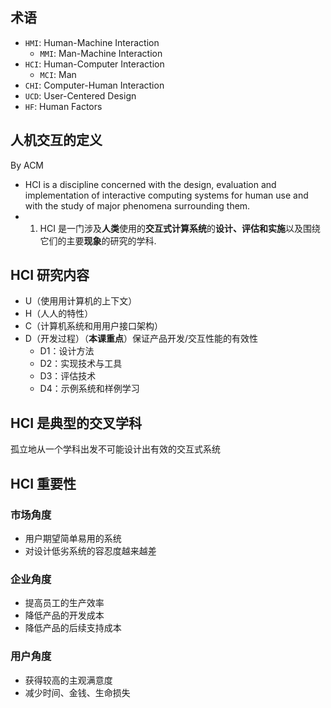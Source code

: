 ## 术语
- `HMI`: Human-Machine Interaction
	- `MMI`: Man-Machine Interaction
- `HCI`: Human-Computer Interaction
	- `MCI`: Man
- `CHI`: Computer-Human Interaction
- `UCD`: User-Centered Design
- `HF`: Human Factors

## 人机交互的定义
By ACM
- HCI is a discipline concerned with the design, evaluation and implementation of interactive computing systems for human use and with the study of major phenomena surrounding them.
- 1. HCI 是一门涉及**人类**使用的**交互式计算系统**的**设计、评估和实施**以及围绕它们的主要**现象**的研究的学科.

## HCI 研究内容
- U（使⽤用计算机的上下文）
- H（⼈人的特性）
- C（计算机系统和⽤用户接口架构）
- D（开发过程）（**本课重点**）保证产品开发/交互性能的有效性
	- D1：设计方法
	- D2：实现技术与工具
	- D3：评估技术
	- D4：示例系统和样例学习

## HCI 是典型的交叉学科
孤立地从一个学科出发不可能设计出有效的交互式系统

## HCI 重要性
### 市场角度
- 用户期望简单易用的系统
- 对设计低劣系统的容忍度越来越差
### 企业角度
- 提高员工的生产效率
- 降低产品的开发成本
- 降低产品的后续支持成本
### 用户角度
- 获得较高的主观满意度
- 减少时间、金钱、生命损失